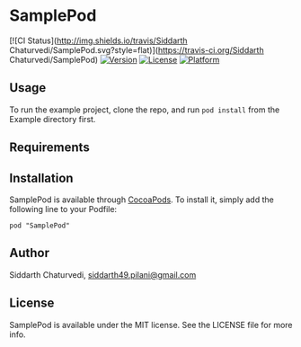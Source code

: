 # SamplePod

[![CI Status](http://img.shields.io/travis/Siddarth Chaturvedi/SamplePod.svg?style=flat)](https://travis-ci.org/Siddarth Chaturvedi/SamplePod)
[![Version](https://img.shields.io/cocoapods/v/SamplePod.svg?style=flat)](http://cocoadocs.org/docsets/SamplePod)
[![License](https://img.shields.io/cocoapods/l/SamplePod.svg?style=flat)](http://cocoadocs.org/docsets/SamplePod)
[![Platform](https://img.shields.io/cocoapods/p/SamplePod.svg?style=flat)](http://cocoadocs.org/docsets/SamplePod)

## Usage

To run the example project, clone the repo, and run `pod install` from the Example directory first.

## Requirements

## Installation

SamplePod is available through [CocoaPods](http://cocoapods.org). To install
it, simply add the following line to your Podfile:

    pod "SamplePod"

## Author

Siddarth Chaturvedi, siddarth49.pilani@gmail.com

## License

SamplePod is available under the MIT license. See the LICENSE file for more info.

